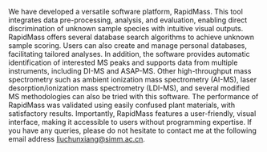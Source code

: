 We have developed a versatile software platform, RapidMass. 
This tool integrates data pre-processing, analysis, and evaluation, enabling direct discrimination of unknown sample species with intuitive visual outputs. 
RapidMass offers several database search algorithms to achieve unknown sample scoring. 
Users can also create and manage personal databases, facilitating tailored analyses.
In addition, the software provides automatic identification of interested MS peaks and supports data from multiple instruments, including DI-MS and ASAP-MS. 
Other high-throughput mass spectrometry such as ambient ionization mass spectrometry (AI-MS), laser desorption/ionization mass spectrometry (LDI-MS), and several modified MS methodologies can also be tried with this software. 
The performance of RapidMass was validated using easily confused plant materials, with satisfactory results. 
Importantly, RapidMass features a user-friendly, visual interface, making it accessible to users without programming expertise.
If you have any queries, please do not hesitate to contact me at the following email address liuchunxiang@simm.ac.cn.

